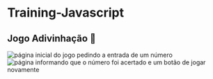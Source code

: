 # Training-Javascript

## Jogo Adivinhação 🎯

<img align ="center" alt="página inicial do jogo pedindo a entrada de um número" src="https://user-images.githubusercontent.com/63527881/217826364-205276dc-9c69-424b-93c6-576653073aa3.PNG" />   

<img align ="center" alt="página informando que o número foi acertado e um botão de jogar novamente" src="https://user-images.githubusercontent.com/63527881/217826879-34d29d44-a182-4230-806e-b04f341267d2.PNG" />  
